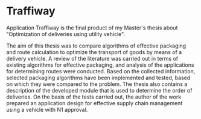 # Traffiway

Application Traffiway is the final product of my Master's thesis about "Optimization of deliveries using utility vehicle".

The aim of this thesis was to compare algorithms of effective packaging and route calculation to optimize the transport of goods by means of a delivery vehicle. A review of the literature was carried out in terms of existing algorithms for effective packaging, and analysis of the applications for determining routes were conducted. Based on the collected information, selected packaging algorithms have been implemented and tested, based on which they were compared to the problem. The thesis also contains a description of the developed module that is used to determine the order of deliveries. On the basis of the tests carried out, the author of the work prepared an application design for effective supply chain management using a vehicle with N1 approval.

